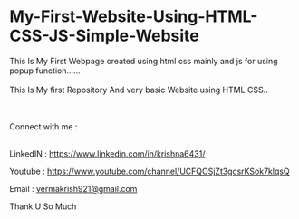 # My-First-Website-Using-HTML-CSS-JS-Simple-Website
This Is My First Webpage created using html css mainly and js for using popup function......<br><br>
This Is My first Repository And very basic Website using HTML CSS..<br>

<br><br>
Connect with me :<br><br>

LinkedIN : https://www.linkedin.com/in/krishna6431/<br>

Youtube : https://www.youtube.com/channel/UCFQOSjZt3gcsrKSok7klqsQ<br>

Email : vermakrish921@gmail.com<br>


Thank U So Much<br>
